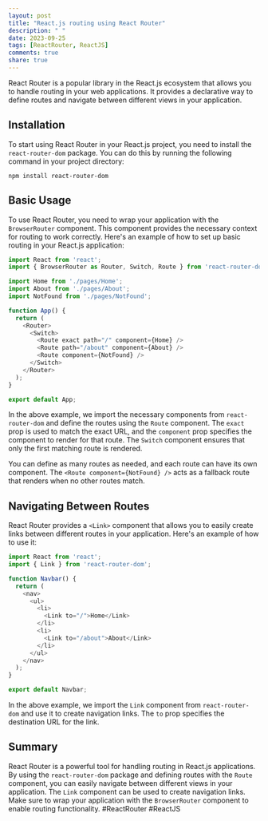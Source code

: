 ```yaml
---
layout: post
title: "React.js routing using React Router"
description: " "
date: 2023-09-25
tags: [ReactRouter, ReactJS]
comments: true
share: true
---
```


React Router is a popular library in the React.js ecosystem that allows you to handle routing in your web applications. It provides a declarative way to define routes and navigate between different views in your application.

## Installation

To start using React Router in your React.js project, you need to install the `react-router-dom` package. You can do this by running the following command in your project directory:

```shell
npm install react-router-dom
```

## Basic Usage

To use React Router, you need to wrap your application with the `BrowserRouter` component. This component provides the necessary context for routing to work correctly. Here's an example of how to set up basic routing in your React.js application:

```javascript
import React from 'react';
import { BrowserRouter as Router, Switch, Route } from 'react-router-dom';

import Home from './pages/Home';
import About from './pages/About';
import NotFound from './pages/NotFound';

function App() {
  return (
    <Router>
      <Switch>
        <Route exact path="/" component={Home} />
        <Route path="/about" component={About} />
        <Route component={NotFound} />
      </Switch>
    </Router>
  );
}

export default App;
```

In the above example, we import the necessary components from `react-router-dom` and define the routes using the `Route` component. The `exact` prop is used to match the exact URL, and the `component` prop specifies the component to render for that route. The `Switch` component ensures that only the first matching route is rendered.

You can define as many routes as needed, and each route can have its own component. The `<Route component={NotFound} />` acts as a fallback route that renders when no other routes match.

## Navigating Between Routes

React Router provides a `<Link>` component that allows you to easily create links between different routes in your application. Here's an example of how to use it:

```javascript
import React from 'react';
import { Link } from 'react-router-dom';

function Navbar() {
  return (
    <nav>
      <ul>
        <li>
          <Link to="/">Home</Link>
        </li>
        <li>
          <Link to="/about">About</Link>
        </li>
      </ul>
    </nav>
  );
}

export default Navbar;
```

In the above example, we import the `Link` component from `react-router-dom` and use it to create navigation links. The `to` prop specifies the destination URL for the link.

## Summary

React Router is a powerful tool for handling routing in React.js applications. By using the `react-router-dom` package and defining routes with the `Route` component, you can easily navigate between different views in your application. The `Link` component can be used to create navigation links. Make sure to wrap your application with the `BrowserRouter` component to enable routing functionality. #ReactRouter #ReactJS